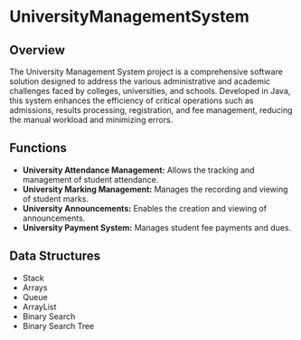 # UniversityManagementSystem

## Overview
The University Management System project is a comprehensive software solution designed to address the various administrative and academic challenges faced by colleges, universities, and schools. Developed in Java, this system enhances the efficiency of critical operations such as admissions, results processing, registration, and fee management, reducing the manual workload and minimizing errors.
##  Functions
- **University Attendance Management:** Allows the tracking and management of student attendance.
- **University Marking Management:** Manages the recording and viewing of student marks.
- **University Announcements:** Enables the creation and viewing of announcements.
- **University Payment System:** Manages student fee payments and dues.
## Data Structures
- Stack
- Arrays
- Queue
- ArrayList
- Binary Search
- Binary Search Tree
